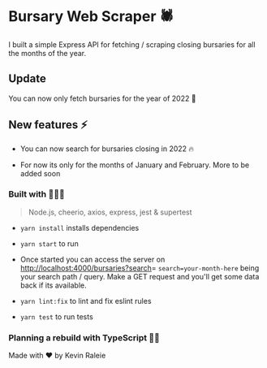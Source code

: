 # Bursary Web Scraper 🕷

I built a simple Express API for fetching / scraping closing bursaries for all the months of the year.

## Update

You can now only fetch bursaries for the year of 2022 🥳

## New features ⚡️

- You can now search for bursaries closing in 2022 🔥

- For now its only for the months of January and February. More to be added soon

### Built with 🧑🏽‍💻

> Node.js, cheerio, axios, express, jest & supertest

- ```yarn install``` installs dependencies

- ```yarn start``` to run

- Once started you can access the server on <http://localhost:4000/bursaries?search>=
``` search=your-month-here ``` being your search path / query. Make a GET request and you'll get some data back if its available.

- ```yarn lint:fix``` to lint and fix eslint rules

- ```yarn test``` to run tests

### Planning a rebuild with TypeScript 🤞🏽

Made with ❤️ by Kevin Raleie

